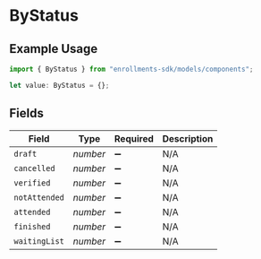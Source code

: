 # ByStatus

## Example Usage

```typescript
import { ByStatus } from "enrollments-sdk/models/components";

let value: ByStatus = {};
```

## Fields

| Field              | Type               | Required           | Description        |
| ------------------ | ------------------ | ------------------ | ------------------ |
| `draft`            | *number*           | :heavy_minus_sign: | N/A                |
| `cancelled`        | *number*           | :heavy_minus_sign: | N/A                |
| `verified`         | *number*           | :heavy_minus_sign: | N/A                |
| `notAttended`      | *number*           | :heavy_minus_sign: | N/A                |
| `attended`         | *number*           | :heavy_minus_sign: | N/A                |
| `finished`         | *number*           | :heavy_minus_sign: | N/A                |
| `waitingList`      | *number*           | :heavy_minus_sign: | N/A                |